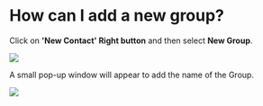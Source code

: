 # How can I add a new group?

<p class="no-margin">Click on <b>'New Contact' Right button</b> and then select <b>New Group</b>.</p>

<div class="intercom-container"><img src="/assets/img/teams-pro/contacts-pro/image2.png"></div>

<p class="no-margin"></p>

<p class="no-margin">A small pop-up window will appear to add the name of the Group.</p>

<p class="no-margin"></p>

<div class="intercom-container"><img src="/assets/img/teams-pro/contacts-pro/image3.png"></div>

<Intercom />
<Hubspot />
<Clarity />
<GoogleAnalytics />
